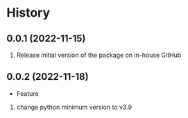 History
==

0.0.1 (2022-11-15)
--
1. Release initial version of the package on in-house GitHub

0.0.2 (2022-11-18)
--
* Feature
1. change python minimum version to v3.9
